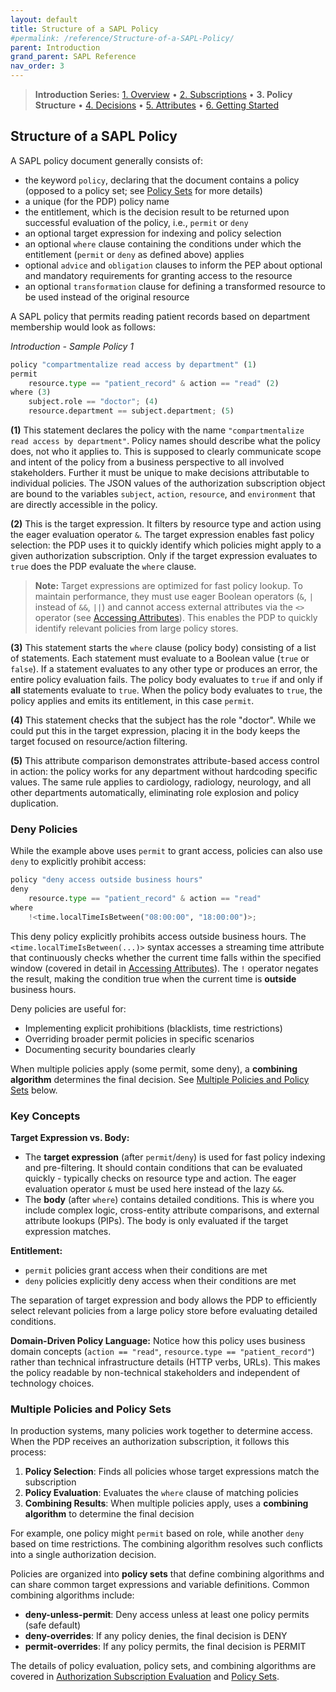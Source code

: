 ```yaml
---
layout: default
title: Structure of a SAPL Policy
#permalink: /reference/Structure-of-a-SAPL-Policy/
parent: Introduction
grand_parent: SAPL Reference
nav_order: 3
---
```


> **Introduction Series:** [1. Overview](../1_1_Introduction/) • [2. Subscriptions](../1_2_AuthorizationSubscriptions/) • **3. Policy Structure** • [4. Decisions](../1_4_AuthorizationDecisions/) • [5. Attributes](../1_5_AccessingAttributes/) • [6. Getting Started](../1_6_GettingStarted/)

## Structure of a SAPL Policy

A SAPL policy document generally consists of:

- the keyword `policy`, declaring that the document contains a policy (opposed to a policy set; see [Policy Sets](../5_5_SAPLPolicySet/) for more details)
- a unique (for the PDP) policy name
- the entitlement, which is the decision result to be returned upon successful evaluation of the policy, i.e., `permit` or `deny`
- an optional target expression for indexing and policy selection
- an optional `where` clause containing the conditions under which the entitlement (`permit` or `deny` as defined above) applies
- optional `advice` and `obligation` clauses to inform the PEP about optional and mandatory requirements for granting access to the resource
- an optional `transformation` clause for defining a transformed resource to be used instead of the original resource

A SAPL policy that permits reading patient records based on department membership would look as follows:

*Introduction - Sample Policy 1*

```python
policy "compartmentalize read access by department" (1)
permit
    resource.type == "patient_record" & action == "read" (2)
where (3)
    subject.role == "doctor"; (4)
    resource.department == subject.department; (5)
```

**(1)**
This statement declares the policy with the name `"compartmentalize read access by department"`. Policy names should describe what the policy does, not who it applies to. This is supposed to clearly communicate scope and intent of the policy from a business perspective to all involved stakeholders. Further it must be unique to make decisions attributable to individual policies. The JSON values of the authorization subscription object are bound to the variables `subject`, `action`, `resource`, and `environment` that are directly accessible in the policy.

**(2)**
This is the target expression. It filters by resource type and action using the eager evaluation operator `&`. The target expression enables fast policy selection: the PDP uses it to quickly identify which policies might apply to a given authorization subscription. Only if the target expression evaluates to `true` does the PDP evaluate the `where` clause.

> **Note:** Target expressions are optimized for fast policy lookup. To maintain performance, they must use eager Boolean operators (`&`, `|` instead of `&&`, `||`) and cannot access external attributes via the `<>` operator (see [Accessing Attributes](../1_5_AccessingAttributes/)). This enables the PDP to quickly identify relevant policies from large policy stores.

**(3)**
This statement starts the `where` clause (policy body) consisting of a list of statements. Each statement must evaluate to a Boolean value (`true` or `false`). If a statement evaluates to any other type or produces an error, the entire policy evaluation fails. The policy body evaluates to `true` if and only if **all** statements evaluate to `true`. When the policy body evaluates to `true`, the policy applies and emits its entitlement, in this case `permit`.

**(4)**
This statement checks that the subject has the role "doctor". While we could put this in the target expression, placing it in the body keeps the target focused on resource/action filtering.

**(5)**
This attribute comparison demonstrates attribute-based access control in action: the policy works for any department without hardcoding specific values. The same rule applies to cardiology, radiology, neurology, and all other departments automatically, eliminating role explosion and policy duplication.

### Deny Policies

While the example above uses `permit` to grant access, policies can also use `deny` to explicitly prohibit access:

```python
policy "deny access outside business hours"
deny
    resource.type == "patient_record" & action == "read"
where
    !<time.localTimeIsBetween("08:00:00", "18:00:00")>;
```

This deny policy explicitly prohibits access outside business hours. The `<time.localTimeIsBetween(...)>` syntax accesses a streaming time attribute that continuously checks whether the current time falls within the specified window (covered in detail in [Accessing Attributes](../1_5_AccessingAttributes/)). The `!` operator negates the result, making the condition true when the current time is **outside** business hours.

Deny policies are useful for:
- Implementing explicit prohibitions (blacklists, time restrictions)
- Overriding broader permit policies in specific scenarios
- Documenting security boundaries clearly

When multiple policies apply (some permit, some deny), a **combining algorithm** determines the final decision. See [Multiple Policies and Policy Sets](#multiple-policies-and-policy-sets) below.

### Key Concepts

**Target Expression vs. Body:**
- The **target expression** (after `permit`/`deny`) is used for fast policy indexing and pre-filtering. It should contain conditions that can be evaluated quickly - typically checks on resource type and action. The eager evaluation operator `&` must be used here instead of the lazy `&&`.
- The **body** (after `where`) contains detailed conditions. This is where you include complex logic, cross-entity attribute comparisons, and external attribute lookups (PIPs). The body is only evaluated if the target expression matches.

**Entitlement:**
- `permit` policies grant access when their conditions are met
- `deny` policies explicitly deny access when their conditions are met

The separation of target expression and body allows the PDP to efficiently select relevant policies from a large policy store before evaluating detailed conditions.

**Domain-Driven Policy Language:**
Notice how this policy uses business domain concepts (`action == "read"`, `resource.type == "patient_record"`) rather than technical infrastructure details (HTTP verbs, URLs). This makes the policy readable by non-technical stakeholders and independent of technology choices.

### Multiple Policies and Policy Sets

In production systems, many policies work together to determine access. When the PDP receives an authorization subscription, it follows this process:

1. **Policy Selection**: Finds all policies whose target expressions match the subscription
2. **Policy Evaluation**: Evaluates the `where` clause of matching policies
3. **Combining Results**: When multiple policies apply, uses a **combining algorithm** to determine the final decision

For example, one policy might `permit` based on role, while another `deny` based on time restrictions. The combining algorithm resolves such conflicts into a single authorization decision.

Policies are organized into **policy sets** that define combining algorithms and can share common target expressions and variable definitions. Common combining algorithms include:

- **deny-unless-permit**: Deny access unless at least one policy permits (safe default)
- **deny-overrides**: If any policy denies, the final decision is DENY
- **permit-overrides**: If any policy permits, the final decision is PERMIT

The details of policy evaluation, policy sets, and combining algorithms are covered in [Authorization Subscription Evaluation](../6_0_AuthorizationSubscriptionEvaluation/) and [Policy Sets](../5_5_SAPLPolicySet/).
